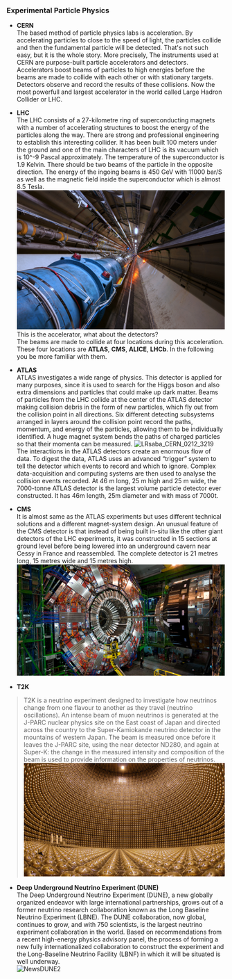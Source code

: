 ### Experimental Particle Physics  

- **CERN**  
The based method of particle physics labs is acceleration. By accelerating particles to close to the speed of light, the particles collide and then the fundamental 
particle will be detected. That's not such easy, but it is the whole story. More precisely, The instruments used at CERN are purpose-built particle accelerators and 
detectors. Accelerators boost beams of particles to high energies before the beams are made to collide with each other or with stationary targets.
Detectors observe and record the results of these collisions. Now the most powerfull and largest accelerator in the world called Large Hadron Collider or LHC.  

- **LHC**  
The LHC consists of a 27-kilometre ring of superconducting magnets with a number of accelerating structures to boost the energy of the particles along the way. There are strong and professional engineering to establish this interesting collider. It has been built 100 meters under the ground and one of the main characters of LHC is its vacuum which is 10^-9 Pascal approximately. The temperature of the superconductor is 1.9 Kelvin. There should be two beams of the particle in the opposite direction. The energy of the ingoing beams is 450 GeV with 11000 bar/S as well as the magnetic field inside the superconductor which is almost 8.5 Tesla.   
![201802-030_10](img/201802-030_10.jpg)  
This is the accelerator, what about the detectors?  
The beams are made to collide at four locations during this acceleration. These four locations are **ATLAS**, **CMS**, **ALICE**, **LHCb**. In the following you be more familiar with them.   

- **ATLAS**  
ATLAS investigates a wide range of physics. This detector is applied for many purposes, since it is used to search for the Higgs boson and also extra dimensions and particles that could make up dark matter. Beams of particles from the LHC collide at the center of the ATLAS detector making collision debris in the form of new particles, which fly out from the collision point in all directions. Six different detecting subsystems arranged in layers around the collision point record the paths, momentum, and energy of the particles, allowing them to be individually identified. A huge magnet system bends the paths of charged particles so that their momenta can be measured.
![
LRsaba_CERN_0212_3219](img/LRsaba_CERN_0212_3219.jpg)
The interactions in the ATLAS detectors create an enormous flow of data. To digest the data, ATLAS uses an advanced “trigger” system to tell the detector which events to record and which to ignore. Complex data-acquisition and computing systems are then used to analyse the collision events recorded. At 46 m long, 25 m high and 25 m wide, the 7000-tonne ATLAS detector is the largest volume particle detector ever constructed. It has 46m length, 25m diameter and with mass of 7000t.  

- **CMS**  
It is almost same as the ATLAS experiments but uses different technical solutions and a different magnet-system design. An unusual feature of the CMS detector is that instead of being built in-situ like the other giant detectors of the LHC experiments, it was constructed in 15 sections at ground level before being lowered into an underground cavern near Cessy in France and reassembled. The complete detector is 21 metres long, 15 metres wide and 15 metres high.  
![cms1](img/cms1.jpg)

- **T2K**  
> T2K is a neutrino experiment designed to investigate how neutrinos change from one flavour to another as they travel (neutrino oscillations). An intense beam of muon neutrinos is generated at the J-PARC nuclear physics site on the East coast of Japan and directed across the country to the Super-Kamiokande neutrino detector in the mountains of western Japan. The beam is measured once before it leaves the J-PARC site, using the near detector ND280, and again at Super-K: the change in the measured intensity and composition of the beam is used to provide information on the properties of neutrinos.
![Kamiokande](img/Kamiokande.jpg)


- **Deep Underground Neutrino Experiment (DUNE)**  
The Deep Underground Neutrino Experiment (DUNE), a new globally organized endeavor with large international partnerships, grows out of a former neutrino research collaboration known as the Long Baseline Neutrino Experiment (LBNE). The DUNE collaboration, now global, continues to grow, and with 750 scientists, is the largest neutrino experiment collaboration in the world. Based on recommendations from a recent high-energy physics advisory panel, the process of forming a new fully internationalized collaboration to construct the experiment and the Long-Baseline Neutrino Facility (LBNF) in which it will be situated is well underway.  
![NewsDUNE2](NewsDUNE2)

